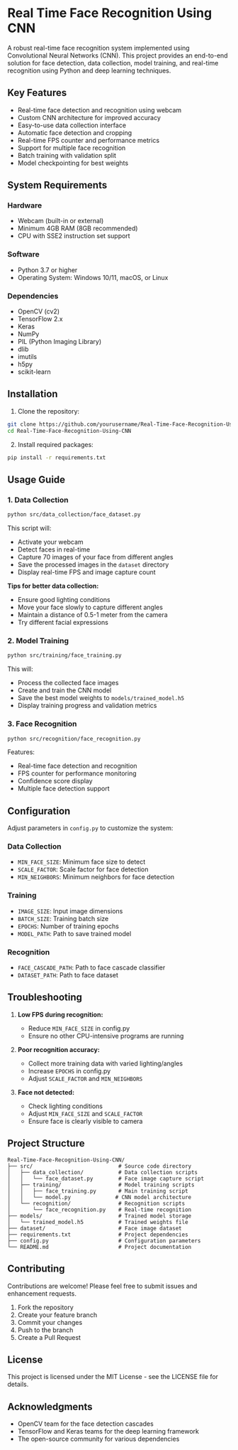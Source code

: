 # Real Time Face Recognition Using CNN

A robust real-time face recognition system implemented using Convolutional Neural Networks (CNN). This project provides an end-to-end solution for face detection, data collection, model training, and real-time recognition using Python and deep learning techniques.

## Key Features
- Real-time face detection and recognition using webcam
- Custom CNN architecture for improved accuracy
- Easy-to-use data collection interface
- Automatic face detection and cropping
- Real-time FPS counter and performance metrics
- Support for multiple face recognition
- Batch training with validation split
- Model checkpointing for best weights

## System Requirements

### Hardware
- Webcam (built-in or external)
- Minimum 4GB RAM (8GB recommended)
- CPU with SSE2 instruction set support

### Software
- Python 3.7 or higher
- Operating System: Windows 10/11, macOS, or Linux

### Dependencies
- OpenCV (cv2)
- TensorFlow 2.x
- Keras
- NumPy
- PIL (Python Imaging Library)
- dlib
- imutils
- h5py
- scikit-learn

## Installation

1. Clone the repository:
```bash
git clone https://github.com/yourusername/Real-Time-Face-Recognition-Using-CNN.git
cd Real-Time-Face-Recognition-Using-CNN
```

2. Install required packages:
```bash
pip install -r requirements.txt
```

## Usage Guide

### 1. Data Collection
```bash
python src/data_collection/face_dataset.py
```
This script will:
- Activate your webcam
- Detect faces in real-time
- Capture 70 images of your face from different angles
- Save the processed images in the `dataset` directory
- Display real-time FPS and image capture count

**Tips for better data collection:**
- Ensure good lighting conditions
- Move your face slowly to capture different angles
- Maintain a distance of 0.5-1 meter from the camera
- Try different facial expressions

### 2. Model Training
```bash
python src/training/face_training.py
```
This will:
- Process the collected face images
- Create and train the CNN model
- Save the best model weights to `models/trained_model.h5`
- Display training progress and validation metrics

### 3. Face Recognition
```bash
python src/recognition/face_recognition.py
```
Features:
- Real-time face detection and recognition
- FPS counter for performance monitoring
- Confidence score display
- Multiple face detection support

## Configuration

Adjust parameters in `config.py` to customize the system:

### Data Collection
- `MIN_FACE_SIZE`: Minimum face size to detect
- `SCALE_FACTOR`: Scale factor for face detection
- `MIN_NEIGHBORS`: Minimum neighbors for face detection

### Training
- `IMAGE_SIZE`: Input image dimensions
- `BATCH_SIZE`: Training batch size
- `EPOCHS`: Number of training epochs
- `MODEL_PATH`: Path to save trained model

### Recognition
- `FACE_CASCADE_PATH`: Path to face cascade classifier
- `DATASET_PATH`: Path to face dataset

## Troubleshooting

1. **Low FPS during recognition:**
   - Reduce `MIN_FACE_SIZE` in config.py
   - Ensure no other CPU-intensive programs are running

2. **Poor recognition accuracy:**
   - Collect more training data with varied lighting/angles
   - Increase `EPOCHS` in config.py
   - Adjust `SCALE_FACTOR` and `MIN_NEIGHBORS`

3. **Face not detected:**
   - Check lighting conditions
   - Adjust `MIN_FACE_SIZE` and `SCALE_FACTOR`
   - Ensure face is clearly visible to camera

## Project Structure
```
Real-Time-Face-Recognition-Using-CNN/
├── src/                           # Source code directory
│   ├── data_collection/           # Data collection scripts
│   │   └── face_dataset.py        # Face image capture script
│   ├── training/                  # Model training scripts
│   │   ├── face_training.py       # Main training script
│   │   └── model.py              # CNN model architecture
│   └── recognition/               # Recognition scripts
│       └── face_recognition.py    # Real-time recognition
├── models/                        # Trained model storage
│   └── trained_model.h5           # Trained weights file
├── dataset/                       # Face image dataset
├── requirements.txt               # Project dependencies
├── config.py                      # Configuration parameters
└── README.md                      # Project documentation
```

## Contributing
Contributions are welcome! Please feel free to submit issues and enhancement requests.

1. Fork the repository
2. Create your feature branch
3. Commit your changes
4. Push to the branch
5. Create a Pull Request

## License
This project is licensed under the MIT License - see the LICENSE file for details.

## Acknowledgments
- OpenCV team for the face detection cascades
- TensorFlow and Keras teams for the deep learning framework
- The open-source community for various dependencies



